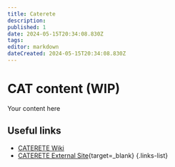 ```yaml
---
title: Caterete
description: 
published: 1
date: 2024-05-15T20:34:08.830Z
tags: 
editor: markdown
dateCreated: 2024-05-15T20:34:08.830Z
---
```


# CAT content (WIP)
Your content here

## Useful links

- [CATERETE Wiki](/Beamlines/Caterete/cat_intro)
- [CATERETE External Site](https://lnls.cnpem.br/grupos/caterete/){target=_blank}
{.links-list}